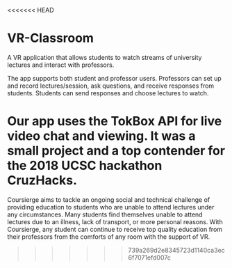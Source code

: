 <<<<<<< HEAD
# VR-Classroom
A VR application that allows students to watch streams of university lectures and interact with professors.

The app supports both student and professor users. Professors can set up and record lectures/session, ask questions, and receive responses from students. Students can send responses and choose lectures to watch.

Our app uses the TokBox API for live video chat and viewing. It was a small project and a top contender for the 2018 UCSC hackathon CruzHacks.
=======
Coursierge aims to tackle an ongoing social and technical challenge of providing education to students who are unable to attend lectures under any circumstances. Many students find themselves unable to attend lectures due to an illness, lack of transport, or more personal reasons. With Coursierge, any student can continue to receive top quality education from their professors from the comforts of any room with the support of VR.
>>>>>>> 739a269d2e8345723d1140ca3ec6f7071efd007c

